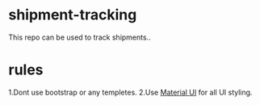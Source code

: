 # shipment-tracking
This repo can be used to track shipments..


# rules
1.Dont use bootstrap or any templetes.
2.Use [Material UI](https://material-ui.com/) for all UI  styling.

